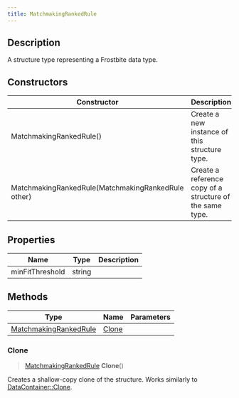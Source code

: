 ```yaml
---
title: MatchmakingRankedRule
---
```

## Description

A structure type representing a Frostbite data type.

## Constructors

| Constructor                                        | Description                                              |
| -------------------------------------------------- | -------------------------------------------------------- |
| MatchmakingRankedRule()                            | Create a new instance of this structure type.            |
| MatchmakingRankedRule(MatchmakingRankedRule other) | Create a reference copy of a structure of the same type. |

## Properties

| Name            | Type   | Description |
| --------------- | ------ | ----------- |
| minFitThreshold | string |             |

## Methods

| Type                                           | Name            | Parameters |
| ---------------------------------------------- | --------------- | ---------- |
| [MatchmakingRankedRule](/vext/ref/fb/matchmakingrankedrule/) | [Clone](#clone) |            |

### Clone

> [MatchmakingRankedRule](/vext/ref/fb/matchmakingrankedrule/) **Clone**()

Creates a shallow-copy clone of the structure. Works similarly to [DataContainer::Clone](/vext/ref/shared/class/datacontainer#clone).

